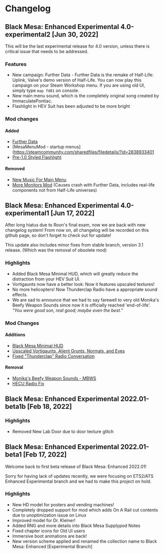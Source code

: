 # Changelog
## Black Mesa: Enhanced Experimental 4.0-experimental2 [Jun 30, 2022]
This will be the last experimental release for 4.0 version, unless there is critical issue that needs to be addressed.

### Features
* New campaign: Further Data - Further Data is the remake of Half-Life: Uplink, Valve's demo version of Half-Life. You can now play this campaign on your Steam Workshop menu. If you are using old UI, simply type `map fd01` on console.
* New main menu sound, which is the completely original song created by ImmaculatePontiac.
* Flashlight in HEV Suit has been adjusted to be more bright

### Mod changes
#### Added
* [Further Data](https://steamcommunity.com/sharedfiles/filedetails/?id=2316239201)
* [MesaMenuMod - startup menus](https://steamcommunity.com/sharedfiles/filedetails/?id=2838933401
* [Pre-1.0 Styled Flashlight](https://steamcommunity.com/sharedfiles/filedetails/?id=2806533204)

#### Removed
* [New Music For Main Menu](https://steamcommunity.com/sharedfiles/filedetails/?id=2606454915)
* [More Monitors Mod](https://steamcommunity.com/sharedfiles/filedetails/?id=2109211965) (Causes crash with Further Data, includes real-life components not from Half-Life universes)

## Black Mesa: Enhanced Experimental 4.0-experimental1 [Jun 17, 2022]
After long hiatus due to Roon's final exam, now we are back with new changelog system!
From now on, all changelog will be recorded on this github page, so don't forget to check out for update!

This update also includes minor fixes from stable branch, version 3.1 release. (Which was the removal of obsolete mod)

### Highlights
* Added Black Mesa Minimal HUD, which will greatly reduce the distraction from your HEV Suit UI.
* Vortigaunts now have a better look: Now it features upscaled textures!
* No more helicopters! Now Thunderclap Radio have a appropriate sound effects.
* We are sad to announce that we had to say farewell to very old Monika's Beefy Weapon Sounds since now it is officially reached 'end-of-life'. *"You were good son, real good; maybe even the best."*

### Mod Changes
#### Additions
* [Black Mesa Minimal HUD](https://steamcommunity.com/sharedfiles/filedetails/?id=2097082918)
* [Upscaled Vortigaunts, Alient Grunts, Normals, and Eyes](https://steamcommunity.com/sharedfiles/filedetails/?id=2022670301)
* [Fixed "Thunderclap" Radio Conversation](https://steamcommunity.com/sharedfiles/filedetails/?id=2780595370&searchtext=)

#### Removal
* [Monika's Beefy Weapon Sounds - MBWS](https://steamcommunity.com/sharedfiles/filedetails/?id=1954333932)
* [HECU Radio Fix](https://steamcommunity.com/sharedfiles/filedetails/?id=2331896842)

## Black Mesa: Enhanced Experimental 2022.01-beta1b [Feb 18, 2022]
### Highlights
* Removed New Lab Door due to door texture glitch

## Black Mesa: Enhanced Experimental 2022.01-beta1 [Feb 17, 2022]
Welcome back to first beta release of Black Mesa: Enhanced 2022.01!

Sorry for having lack of updates recently, we were focusing on ETS2/ATS Enhanced Experimental branch and we had to make this project on hold.

### Highlights
* New HD model for posters and vending machines!
* Completely dropped support for mod which adds On A Rail cut contents due to unoptimization issue on Linux
* Improved model for Dr. Kleiner!
* Added RNG and more details into Black Mesa Supplypod Notes
* Fixed chapter icons for Old UI users
* Immersive boot animations are back!
* New version scheme applied and renamed the collection name to Black Mesa: Enhanced [Experimental Branch]
